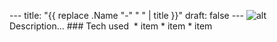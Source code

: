 ​---​
​title: ​"​​{{​ ​replace​ ​.Name​ ​"-" " " | title }}"​
​draft: false
​---​
​
​![alt](​//via.placeholder.com/640x150​)
​
​Description...
​
​### Tech used
​
​* item
​* item
​* item
